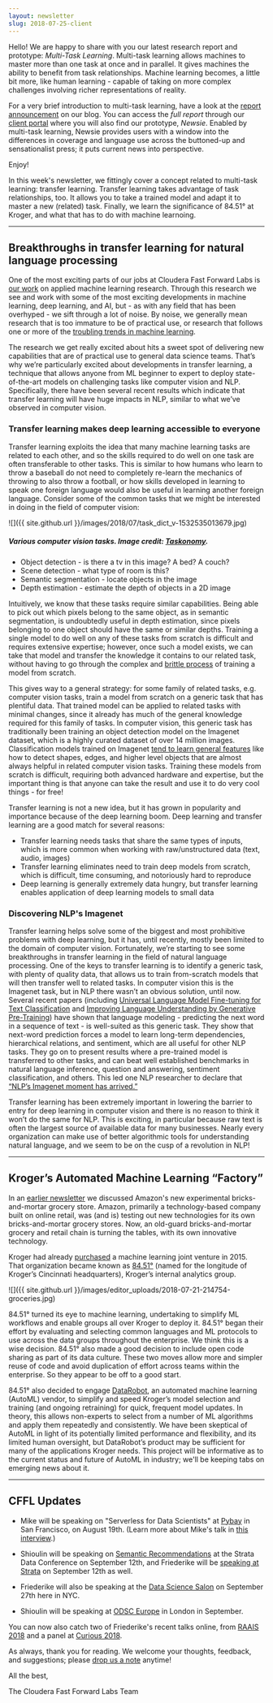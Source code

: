 ```yaml
---
layout: newsletter
slug: 2018-07-25-client
---
```


Hello! We are happy to share with you our latest research report and prototype:
*Multi-Task Learning*. Multi-task learning allows machines to master more than
one task at once and in parallel. It gives machines the ability to benefit from
task relationships. Machine learning becomes, a little bit more, like human
learning - capable of taking on more complex challenges involving richer
representations of reality. 

For a very brief introduction to multi-task learning, have a look at the
[report
announcement](http://blog.fastforwardlabs.com/2018/07/24/ff08-launch.html) on
our blog. You can access the *full report* through our [client
portal](https://sso.cloudera.com/?SSOurl=https%3A%2F%2Fcloudera-production.okta.com%2Fapp%2Fclouderainc_fastforwardlabs_1%2Fexkivvbf15CWnerv10x7%2Fsso%2Fsaml%0D%0A)
where you will also find our prototype, *Newsie*. Enabled by multi-task
learning, Newsie provides users with a window into the differences in coverage
and language use across the buttoned-up and sensationalist press; it puts
current news into perspective.

Enjoy!

In this week's newsletter, we fittingly cover a concept related to multi-task learning:
transfer learning. Transfer learning takes advantage of task relationships,
too. It allows you to take a trained model and adapt it to master a new
(related) task. Finally, we learn the significance of 84.51° at Kroger, and
what that has to do with machine learnoing.

---

## Breakthroughs in transfer learning for natural language processing

One of the most exciting parts of our jobs at Cloudera Fast Forward Labs is [our work](https://www.fastforwardlabs.com/research) on applied machine learning research. Through this research we see and work with some of the most exciting developments in machine learning, deep learning, and AI, but - as with any field that has been overhyped - we sift through a lot of noise. By noise, we generally mean research that is too immature to be of practical use, or research that follows one or more of the [troubling trends in machine learning](https://arxiv.org/pdf/1807.03341.pdf). 

The research we get really excited about hits a sweet spot of delivering new capabilities that are of practical use to general data science teams. That’s why we’re particularly excited about developments in transfer learning, a technique that allows anyone from ML beginner to expert to deploy state-of-the-art models on challenging tasks like computer vision and NLP. Specifically, there have been several recent results which indicate that transfer learning will have huge impacts in NLP, similar to what we’ve observed in computer vision.

### Transfer learning makes deep learning accessible to everyone

Transfer learning exploits the idea that many machine learning tasks are related to each other, and so the skills required to do well on one task are often transferable to other tasks. This is similar to how humans who learn to throw a baseball do not need to completely re-learn the mechanics of throwing to also throw a football, or how skills developed in learning to speak one foreign language would also be useful in learning another foreign language. Consider some of the common tasks that we might be interested in doing in the field of computer vision:

![]({{ site.github.url }}/images/2018/07/task_dict_v-1532535013679.jpg)

##### Various computer vision tasks. Image credit: [Taskonomy](https://github.com/StanfordVL/taskonomy/tree/master/taskbank).

* Object detection - is there a tv in this image? A bed? A couch?
* Scene detection - what type of room is this?
* Semantic segmentation - locate objects in the image
* Depth estimation - estimate the depth of objects in a 2D image

Intuitively, we know that these tasks require similar capabilities. Being able to pick out which pixels belong to the same object, as in semantic segmentation, is undoubtedly useful in depth estimation, since pixels belonging to one object should have the same or similar depths. Training a single model to do well on any of these tasks from scratch is difficult and requires extensive expertise; however, once such a model exists, we can take that model and transfer the knowledge it contains to our related task, without having to go through the complex and [brittle process](http://www.fast.ai/2018/07/12/auto-ml-1/) of training a model from scratch. 

This gives way to a general strategy: for some family of related tasks, e.g. computer vision tasks, train a model from scratch on a generic task that has plentiful data. That trained model can be applied to related tasks with minimal changes, since it already has much of the general knowledge required for this family of tasks. In computer vision, this generic task has traditionally been training an object detection model on the Imagenet dataset, which is a highly curated dataset of over 14 million images. Classification models trained on Imagenet [tend to learn general features](https://arxiv.org/abs/1311.2901) like how to detect shapes, edges, and higher level objects that are almost always helpful in related computer vision tasks. Training these models from scratch is difficult, requiring both advanced hardware and expertise, but the important thing is that anyone can take the result and use it to do very cool things - for free!

Transfer learning is not a new idea, but it has grown in popularity and importance because of the deep learning boom. Deep learning and transfer learning are a good match for several reasons:
* Transfer learning needs tasks that share the same types of inputs, which is more common when working with raw/unstructured data (text, audio, images)
* Transfer learning eliminates need to train deep models from scratch, which is difficult, time consuming, and notoriously hard to reproduce
* Deep learning is generally extremely data hungry, but transfer learning enables application of deep learning models to small data

### Discovering NLP's Imagenet

Transfer learning helps solve some of the biggest and most prohibitive problems with deep learning, but it has, until recently, mostly been limited to the domain of computer vision. Fortunately, we’re starting to see some breakthroughs in transfer learning in the field of natural language processing. One of the keys to transfer learning is to identify a generic task, with plenty of quality data, that allows us to train from-scratch models that will then transfer well to related tasks. In computer vision this is the Imagenet task, but in NLP there wasn’t an obvious solution, until now. Several recent papers (including [Universal Language Model Fine-tuning for Text Classification](https://arxiv.org/abs/1801.06146) and [Improving Language Understanding
by Generative Pre-Training](https://s3-us-west-2.amazonaws.com/openai-assets/research-covers/language-unsupervised/language_understanding_paper.pdf)) have shown that language modeling - predicting the next word in a sequence of text - is well-suited as this generic task. They show that next-word prediction forces a model to learn long-term dependencies, hierarchical relations, and sentiment, which are all useful for other NLP tasks. They go on to present results where a pre-trained model is transferred to other tasks, and can beat well established benchmarks in natural language inference, question and answering, sentiment classification, and others. This led one NLP researcher to declare that [“NLP’s Imagenet moment has arrived.”](https://thegradient.pub/nlp-imagenet/)

Transfer learning has been extremely important in lowering the barrier to entry for deep learning in computer vision and there is no reason to think it won’t do the same for NLP. This is exciting, in particular because raw text is often the largest source of available data for many businesses. Nearly every organization can make use of better algorithmic tools for understanding natural language, and we seem to be on the cusp of a revolution in NLP!

---

## Kroger’s Automated Machine Learning “Factory”

In an [earlier newsletter](http://blog.fastforwardlabs.com/newsletters/2018-01-31-client.html) we discussed Amazon's new experimental bricks-and-mortar grocery store. Amazon, primarily a technology-based company built on online retail, was (and is) testing out new technologies for its own bricks-and-mortar grocery stores. Now, an old-guard bricks-and-mortar grocery and retail chain is turning the tables, with its own innovative technology.

Kroger had already [purchased](http://adage.com/article/dataworks/dunnhumby-splits-u-s-kroger-business-84-51/298277/) a machine learning joint venture in 2015. That organization became known as [84.51°](https://www.forbes.com/sites/tomdavenport/2018/04/02/84-51-builds-a-machine-learning-machine-for-kroger/#37eedb1164e1) (named for the longitude of Kroger’s Cincinnati headquarters), Kroger’s internal analytics group.

![]({{ site.github.url }}/images/editor_uploads/2018-07-21-214754-groceries.jpg)

84.51° turned its eye to machine learning, undertaking to simplify ML workflows and enable groups all over Kroger to deploy it. 84.51° began their effort by evaluating and selecting common languages and ML protocols to use across the data groups throughout the enterprise. We think this is a wise decision. 84.51° also made a good decision to include open code sharing as part of its data culture. These two moves allow more and simpler reuse of code and avoid duplication of effort across teams within the enterprise. So they appear to be off to a good start.

84.51° also decided to engage [DataRobot](https://www.datarobot.com/), an automated machine learning (AutoML) vendor, to simplify and speed Kroger’s model selection and training (and ongoing retraining) for quick, frequent model updates. In theory, this allows non-experts to select from a number of ML algorithms and apply them repeatedly and consistently. We have been skeptical of AutoML in light of its potentially limited performance and flexibility, and its limited human oversight, but DataRobot’s product may be sufficient for many of the applications Kroger needs. This project will be informative as to the current status and future of AutoML in industry; we'll be keeping tabs on emerging news about it.

---

## CFFL Updates

* Mike will be speaking on "Serverless for Data Scientists" at [Pybay](https://pybay.com/) in San Francisco, on August 19th. (Learn more about Mike's talk in [this interview](https://medium.com/pybay/meet-mike-lee-williams-serverless-and-its-relevance-for-data-scientists-ba5a6cd0862e).)

* Shioulin will be speaking on [Semantic Recommendations](https://conferences.oreilly.com/strata/strata-ny/public/schedule/detail/69260) at the Strata Data Conference on September 12th, and Friederike will be [speaking at Strata](https://conferences.oreilly.com/strata/strata-ny/public/schedule/detail/69365) on September 12th as well.

* Friederike will also be speaking at the [Data Science Salon](https://www.eventbrite.com/e/data-science-salon-nyc-tickets-40072527007) on September 27th here in NYC.

* Shioulin will be speaking at [ODSC Europe](https://odsc.com/london) in London in September.

You can now also catch two of Friederike's recent talks online, from [RAAIS 2018](https://www.youtube.com/watch?v=7lvtoDfDvHs&feature=youtu.be) and a panel at [Curious 2018](http://www.sciencemag.org/custom-publishing/webinars/technology-breakthrough-year-compelling-science-driven-curious-minds).

As always, thank you for reading. We welcome your thoughts, feedback, and suggestions; please [drop us a note](mailto:cffl@cloudera.com) anytime!

All the best,

The Cloudera Fast Forward Labs Team
